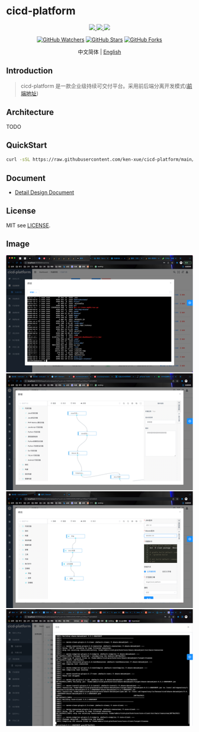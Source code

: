 # cicd-platform

<p align="center">
  <a href="https://github.com/ken-xue/cicd-platform/blob/master/LICENSE">
    <img src="https://img.shields.io/static/v1?label=license&message=MIT&color=green">
  </a>
  <a href="https://github.com/ken-xue/cicd-platform/blob/master/LICENSE">
    <img src="https://img.shields.io/static/v1?label=JDK&message=1.8&color=red">
  </a>
  <a href="https://kubernetes.io">
    <img src="https://img.shields.io/static/v1?label=kubernetes&message=1.2x&color=blue">
  </a>
</p>

<p align="center">
<a title="GitHub Watchers" target="_blank" href="https://github.com/ken-xue/ddd-framework/watchers"><img alt="GitHub Watchers" src="https://img.shields.io/github/watchers/ken-xue/ddd-framework.svg?label=Watchers&style=social"></a>  
  <a title="GitHub Stars" target="_blank" href="https://github.com/ken-xue/ddd-framework/stargazers"><img alt="GitHub Stars" src="https://img.shields.io/github/stars/ken-xue/ddd-framework.svg?label=Stars&style=social"></a>  
  <a title="GitHub Forks" target="_blank" href="https://github.com/ken-xue/ddd-framework/network/members"><img alt="GitHub Forks" src="https://img.shields.io/github/forks/ken-xue/ddd-framework.svg?label=Forks&style=social"></a>
</p>

<p align="center"> 中文简体  |  <a title="Englist" href="README_en.md"> English</a></p>



## Introduction

> cicd-platform 是一款企业级持续可交付平台。采用前后端分离开发模式([前端地址](https://github.com/ken-xue/cicd-platform-vue))

## Architecture

TODO

## QuickStart

```bash
curl -sSL https://raw.githubusercontent.com/ken-xue/cicd-platform/main/install/install.sh | sh
```

## Document

- [Detail Design Document](https://www.yuque.com/docs/share/2a5531ff-f74d-48a5-922a-226c52abd755)

## License

MIT see [LICENSE](./LICENSE).

## Image

![img.png](doc/image/img.png)
![img.png](doc/image/img_1.png)
![img.png](doc/image/img_2.png)
![img.png](doc/image/img_3.png)